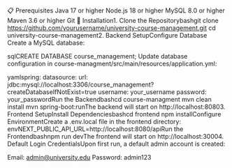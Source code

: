 📋 Prerequisites
Java 17 or higher
Node.js 18 or higher
MySQL 8.0 or higher
Maven 3.6 or higher
Git
🚀 Installation1. Clone the Repositorybashgit clone https://github.com/yourusername/university-course-management.git
cd university-course-management2. Backend SetupConfigure Database
Create a MySQL database:

sqlCREATE DATABASE course_management;
Update database configuration in course-managment/src/main/resources/application.yml:

yamlspring:
  datasource:
    url: jdbc:mysql://localhost:3306/course_management?createDatabaseIfNotExist=true
    username: your_username
    password: your_passwordRun the Backendbashcd course-managment
mvn clean install
mvn spring-boot:runThe backend will start on http://localhost:80803. Frontend SetupInstall Dependenciesbashcd frontend
npm installConfigure EnvironmentCreate a .env.local file in the frontend directory:
envNEXT_PUBLIC_API_URL=http://localhost:8080/apiRun the Frontendbashnpm run devThe frontend will start on http://localhost:30004. Default Login CredentialsUpon first run, a default admin account is created:

Email: admin@university.edu
Password: admin123
